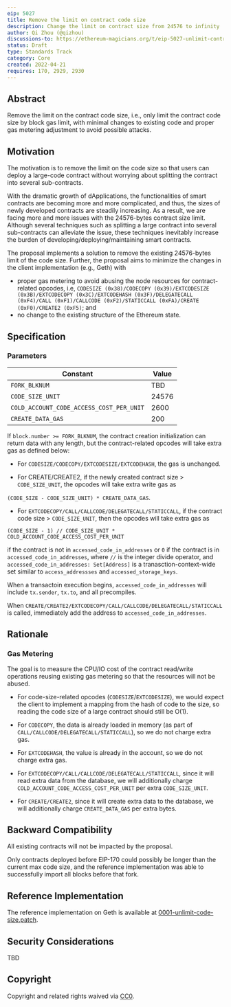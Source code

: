 ```yaml
---
eip: 5027
title: Remove the limit on contract code size
description: Change the limit on contract size from 24576 to infinity
author: Qi Zhou (@qizhou)
discussions-to: https://ethereum-magicians.org/t/eip-5027-unlimit-contract-code-size/9010
status: Draft
type: Standards Track
category: Core
created: 2022-04-21
requires: 170, 2929, 2930
---
```



## Abstract

Remove the limit on the contract code size, i.e., only limit the contract code size by block gas limit, with minimal changes to existing code and proper gas metering adjustment to avoid possible attacks.


## Motivation

The motivation is to remove the limit on the code size so that users can deploy a large-code contract without worrying about splitting the contract into several sub-contracts.

With the dramatic growth of dApplications, the functionalities of smart contracts are becoming more and more complicated, and thus, the sizes of newly developed contracts are steadily increasing.  As a result, we are facing more and more issues with the 24576-bytes contract size limit.  Although several techniques such as splitting a large contract into several sub-contracts can alleviate the issue, these techniques inevitably increase the burden of developing/deploying/maintaining smart contracts.

The proposal implements a solution to remove the existing 24576-bytes limit of the code size.  Further, the proposal aims to minimize the changes in the client implementation (e.g., Geth) with
- proper gas metering to avoid abusing the node resources for contract-related opcodes, i.e, `CODESIZE (0x38)/CODECOPY (0x39)/EXTCODESIZE (0x3B)/EXTCODECOPY (0x3C)/EXTCODEHASH (0x3F)/DELEGATECALL (0xF4)/CALL (0xF1)/CALLCODE (0xF2)/STATICCALL (0xFA)/CREATE (0xF0)/CREATE2 (0xF5)`; and
- no change to the existing structure of the Ethereum state.


## Specification

### Parameters

| Constant                  | Value            |
| ------------------------- | ---------------- |
| `FORK_BLKNUM`             | TBD              |
| `CODE_SIZE_UNIT`          | 24576            |
| `COLD_ACCOUNT_CODE_ACCESS_COST_PER_UNIT`  | 2600             |
| `CREATE_DATA_GAS`         | 200              |

If `block.number >= FORK_BLKNUM`, the contract creation initialization can return data with any length, but the contract-related opcodes will take extra gas as defined below:

- For `CODESIZE/CODECOPY/EXTCODESIZE/EXTCODEHASH`, the gas is unchanged.

- For CREATE/CREATE2, if the newly created contract size > `CODE_SIZE_UNIT`, the opcodes will take extra write gas as

`(CODE_SIZE - CODE_SIZE_UNIT) * CREATE_DATA_GAS`.

- For `EXTCODECOPY/CALL/CALLCODE/DELEGATECALL/STATICCALL`, if the contract code size > `CODE_SIZE_UNIT`, then the opcodes will take extra gas as

```
(CODE_SIZE - 1) // CODE_SIZE_UNIT * COLD_ACCOUNT_CODE_ACCESS_COST_PER_UNIT
```

if the contract is not in `accessed_code_in_addresses` or `0` if the contract is in `accessed_code_in_addresses`, where `//` is the integer divide operator, and `accessed_code_in_addresses: Set[Address]` is a tranasction-context-wide set similar to `access_addressses` and `accessed_storage_keys`.

When a transactoin execution begins, `accessed_code_in_addresses` will include `tx.sender`, `tx.to`, and all precompiles.

When `CREATE/CREATE2/EXTCODECOPY/CALL/CALLCODE/DELEGATECALL/STATICCALL` is called, immediately add the address to `accessed_code_in_addresses`.

## Rationale

### Gas Metering
The goal is to measure the CPU/IO cost of the contract read/write operations reusing existing gas metering so that the resources will not be abused.

- For code-size-related opcodes (`CODESIZE`/`EXTCODESIZE`), we would expect the client to implement a mapping from the hash of code to the size, so reading the code size of a large contract should still be O(1).

- For `CODECOPY`, the data is already loaded in memory (as part of `CALL/CALLCODE/DELEGATECALL/STATICCALL`), so we do not charge extra gas.

- For `EXTCODEHASH`, the value is already in the account, so we do not charge extra gas.

- For `EXTCODECOPY/CALL/CALLCODE/DELEGATECALL/STATICCALL`, since it will read extra data from the database, we will additionally charge `COLD_ACCOUNT_CODE_ACCESS_COST_PER_UNIT` per extra `CODE_SIZE_UNIT`.

- For `CREATE/CREATE2`, since it will create extra data to the database, we will additionally charge `CREATE_DATA_GAS` per extra bytes.


## Backward Compatibility

All existing contracts will not be impacted by the proposal.

Only contracts deployed before EIP-170 could possibly be longer than the current max code size, and the reference implementation was able to successfully import all blocks before that fork.

## Reference Implementation

The reference implementation on Geth is available at [0001-unlimit-code-size.patch](../assets/eip-5027/0001-unlimit-code-size.patch).

## Security Considerations
TBD

## Copyright
Copyright and related rights waived via [CC0](../LICENSE.md).


